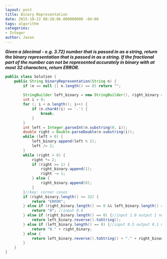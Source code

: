 ```yaml
---
layout: post
title: Binary Representation
date: 2015-10-22 08:28:06.000000000 -04:00
tags: algorithm
categories:
- Integer
author: Jason
---
```

<p><strong><em>Given a (decimal - e.g. 3.72) number that is passed in as a string, return the binary representation that is passed in as a string. If the fractional part of the number can not be represented accurately in binary with at most 32 characters, return ERROR.</em></strong></p>


``` java
public class Solution {
    public String binaryRepresentation(String n) {
        if (n == null || n.length() == 0) return "";
        
        StringBuilder left_binary = new StringBuilder(), right_binary = new StringBuilder();
        int i = 0;
        for (; i < n.length(); i++) {
            if (n.charAt(i) == '.') {
                break;
            }
        }
        int left = Integer.parseInt(n.substring(0, i));
        double right = Double.parseDouble(n.substring(i));
        while (left > 0) {
            left_binary.append(left % 2);
            left /= 2;
        }
        while (right > 0) {
            right *= 2;
            if (right >= 1) {
                right_binary.append(1);
                right -= 1;
            } else {
                right_binary.append(0);
            }
        }//key: corner cases
        if (right_binary.length() >= 32) {
            return "ERROR";
        } else if (right_binary.length() == 0 && left_binary.length() == 0) {
            return "0"; //input 0.0
        } else if (right_binary.length() == 0) {//input 1.0 output 1 not 1.0
            return left_binary.reverse().toString();
        } else if (left_binary.length() == 0) {//input 0.5 output 0.1 not .1
            return "0." + right_binary;
        } else {
            return left_binary.reverse().toString() + "." + right_binary;
        }
    }
}
```
